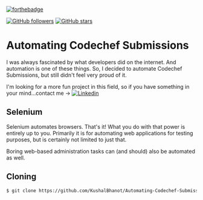 [![forthebadge](https://forthebadge.com/images/badges/its-not-a-lie-if-you-believe-it.svg)](https://github.com/KushalBhanot)

[![GitHub followers](https://img.shields.io/github/followers/KushalBhanot?label=Follow&style=social)](https://github.com/KushalBhanot?tab=followers) [![GitHub stars](https://img.shields.io/github/stars/KushalBhanot/Automating-Codechef-Subsmissions.svg?style=social&label=Star&maxAge=2592000)](https://github.com/KushalBhanot/Automating-Codechef-Subsmissions)

# Automating Codechef Submissions
I was always fascinated by what developers did on the internet.
And automation is one of these things.
So, I decided to automate Codechef Submissions, but still didn't feel very proud of it.

I'm looking for a more fun project in this field, so if you have something in your mind...contact me ->
[![Linkedin](https://img.shields.io/badge/Linkedin-Kushal%20Bhanot-blue?style=for-the-badge&logo=linkedin)](https://www.linkedin.com/in/kushal-bhanot-5495aa88/)

## Selenium
Selenium automates browsers. That's it!
What you do with that power is entirely up to you.
Primarily it is for automating web applications for testing purposes, but is certainly not limited to just that.

Boring web-based administration tasks can (and should) also be automated as well.

## Cloning
```bash
$ git clone https://github.com/KushalBhanot/Automating-Codechef-Submissions.git
```
